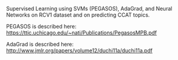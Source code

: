 Supervised Learning using SVMs (PEGASOS), AdaGrad, and Neural Networks on RCV1 dataset and on predicting CCAT topics.

PEGASOS is described here:
https://ttic.uchicago.edu/~nati/Publications/PegasosMPB.pdf

AdaGrad is described here:
http://www.jmlr.org/papers/volume12/duchi11a/duchi11a.pdf
